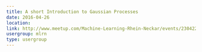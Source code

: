 ```yaml
---
title: A short Introduction to Gaussian Processes
date: 2016-04-26
location: 
link: http://www.meetup.com/Machine-Learning-Rhein-Neckar/events/230422681/
usergroup: mlrn
type: usergroup
---
```

